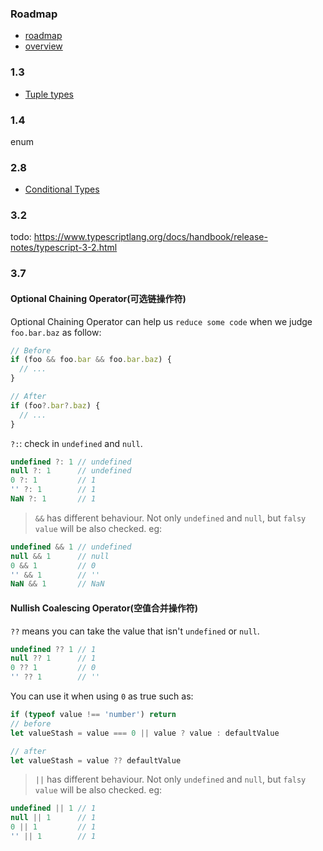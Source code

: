 ### Roadmap

* [roadmap](https://github.com/Microsoft/TypeScript/wiki/Roadmap)
* [overview](https://www.typescriptlang.org/docs/handbook/release-notes/overview.html)

### 1.3

* [Tuple types](https://www.typescriptlang.org/docs/handbook/release-notes/typescript-1-3.html#tuple-types)

### 1.4

enum

### 2.8

* [Conditional Types](https://www.typescriptlang.org/docs/handbook/release-notes/typescript-2-8.html#conditional-types)

### 3.2

todo: https://www.typescriptlang.org/docs/handbook/release-notes/typescript-3-2.html

### 3.7

#### Optional Chaining Operator(可选链操作符)

Optional Chaining Operator can help us `reduce some code` when we judge `foo.bar.baz` as follow:

```js
// Before
if (foo && foo.bar && foo.bar.baz) {
  // ...
}

// After
if (foo?.bar?.baz) {
  // ...
}
```

`?:`: check in `undefined` and `null`.

```js
undefined ?: 1 // undefined
null ?: 1      // undefined
0 ?: 1         // 1
'' ?: 1        // 1
NaN ?: 1       // 1
```

> `&&` has different behaviour. Not only `undefined` and `null`, but `falsy value` will be also checked. eg:

```js
undefined && 1 // undefined
null && 1      // null
0 && 1         // 0
'' && 1        // ''
NaN && 1       // NaN
```

#### Nullish Coalescing Operator(空值合并操作符)

`??` means you can take the value that isn't `undefined` or `null`.

```js
undefined ?? 1 // 1
null ?? 1      // 1
0 ?? 1         // 0
'' ?? 1        // ''
```

You can use it when using `0` as true such as:

```js
if (typeof value !== 'number') return
// before
let valueStash = value === 0 || value ? value : defaultValue

// after
let valueStash = value ?? defaultValue
```

> `||` has different behaviour. Not only `undefined` and `null`, but `falsy value` will be also checked. eg:

```js
undefined || 1 // 1
null || 1      // 1
0 || 1         // 1
'' || 1        // 1
```